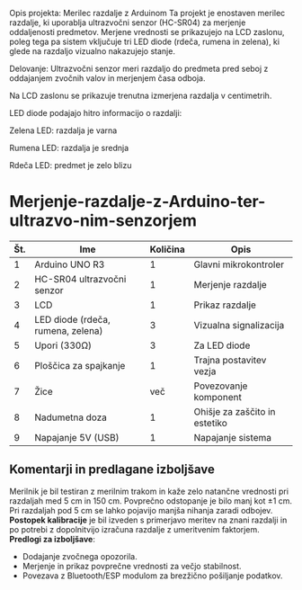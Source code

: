 Opis projekta: Merilec razdalje z Arduinom
Ta projekt je enostaven merilec razdalje, ki uporablja ultrazvočni senzor (HC-SR04) za merjenje oddaljenosti predmetov. Merjene vrednosti se prikazujejo na LCD zaslonu, poleg tega pa sistem vključuje tri LED diode (rdeča, rumena in zelena), ki glede na razdaljo vizualno nakazujejo stanje.

Delovanje:
Ultrazvočni senzor meri razdaljo do predmeta pred seboj z oddajanjem zvočnih valov in merjenjem časa odboja.

Na LCD zaslonu se prikazuje trenutna izmerjena razdalja v centimetrih.

LED diode podajajo hitro informacijo o razdalji:

Zelena LED: razdalja je varna 

Rumena LED: razdalja je srednja 

Rdeča LED: predmet je zelo blizu 

# Merjenje-razdalje-z-Arduino-ter-ultrazvo-nim-senzorjem

| Št. | Ime                          | Količina | Opis                                           |
|-----|------------------------------|----------|------------------------------------------------|
| 1   | Arduino UNO R3               | 1        | Glavni mikrokontroler                          |
| 2   | HC-SR04 ultrazvočni senzor   | 1        | Merjenje razdalje                              |
| 3   | LCD                          | 1        | Prikaz razdalje                                |
| 4   | LED diode (rdeča, rumena, zelena) | 3        | Vizualna signalizacija                    |
| 5   | Upori (330Ω)                 | 3        | Za LED diode                                   |
| 6   | Ploščica za spajkanje        | 1        | Trajna postavitev vezja                        |
| 7   | Žice                         | več      | Povezovanje komponent                          | 
| 8   | Nadumetna doza               | 1        | Ohišje za zaščito in estetiko                  |
| 9   | Napajanje 5V (USB)           | 1     | Napajanje sistema                                 |


## Komentarji in predlagane izboljšave 
Merilnik je bil testiran z merilnim trakom in kaže zelo natančne vrednosti pri razdaljah med 5 cm in 150 cm. Povprečno odstopanje je bilo manj kot ±1 cm. Pri razdaljah pod 5 cm se lahko pojavijo manjša nihanja zaradi odbojev.  
**Postopek kalibracije** je bil izveden s primerjavo meritev na znani razdalji in po potrebi z dopolnitvijo izračuna razdalje z umeritvenim faktorjem.  
**Predlogi za izboljšave**:
- Dodajanje zvočnega opozorila.
- Merjenje in prikaz povprečne vrednosti za večjo stabilnost.
- Povezava z Bluetooth/ESP modulom za brezžično pošiljanje podatkov.
